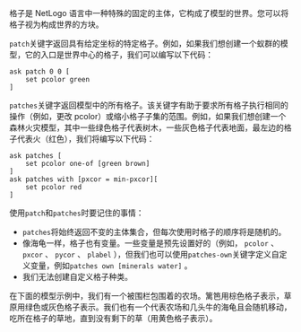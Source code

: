 格子是 NetLogo 语言中一种特殊的固定的主体，它构成了模型的世界。您可以将格子视为构成世界的方块。

`patch`关键字返回具有给定坐标的特定格子。例如，如果我们想创建一个蚁群的模型，它的入口是世界中心的格子，我们可以编写以下代码：



```
ask patch 0 0 [
	set pcolor green
]
```


`patches`关键字返回模型中的所有格子。该关键字有助于要求所有格子执行相同的操作（例如，更改 pcolor）或缩小格子子集的范围。例如，如果我们想创建一个森林火灾模型，其中一些绿色格子代表树木，一些灰色格子代表地面，最左边的格子代表火（红色），我们将编写以下代码：



```
ask patches [
	set pcolor one-of [green brown]
]
ask patches with [pxcor = min-pxcor][
	set pcolor red
]
```


使用`patch`和`patches`时要记住的事情：

- `patches`将始终返回不变的主体集合，但每次使用时格子的顺序将是随机的。
- 像海龟一样，格子也有变量。一些变量是预先设置好的（例如， `pcolor` 、 `pxcor` 、 `pycor` 、 `plabel` ），但我们也可以使用`patches-own`关键字定义自定义变量，例如`patches own [minerals water]` 。
- 我们无法创建自定义格子种类。


在下面的模型示例中，我们有一个被围栏包围着的农场。篱笆用棕色格子表示，草原用绿色或灰色格子表示。我们也有一个代表农场和几头牛的海龟且会随机移动，吃所在格子的草地，直到没有剩下的草（用黄色格子表示）。

